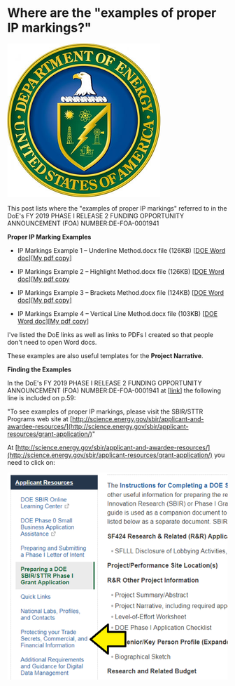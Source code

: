 # Where are the "examples of proper IP markings?"

![department_of_energy_seal_1](department_of_energy_seal_1.jpg)

This post lists where the "examples of proper IP markings" referred to in the DoE's FY 2019 PHASE I RELEASE 2 FUNDING OPPORTUNITY ANNOUNCEMENT (FOA) NUMBER:DE-FOA-0001941

**Proper IP Marking Examples**

-   IP Markings Example 1 – Underline Method.docx file (126KB) [[DOE Word doc](http://science.energy.gov/~/media/sbir/word/IP-DOE_Example_Underline_03-10-16.docx)\]\[[My pdf copy]([IP-DOE_Example_Underline_03-10-16.pdf](IP-DOE_Example_Underline_03-10-16.pdf))]
    
-   IP Markings Example 2 – Highlight Method.docx file (126KB) [[DOE Word doc](http://science.energy.gov/~/media/sbir/word/IP-DOE_Example_Highlights_03-10-16.docx)\]\[[My pdf copy]([IP-DOE_Example_Highlights_03-10-16.pdf](IP-DOE_Example_Highlights_03-10-16.pdf))
    
-   IP Markings Example 3 – Brackets Method.docx file (124KB) [[DOE Word doc](http://science.energy.gov/~/media/sbir/word/IP-DOE_Example_Brackets_03-03-16.docx)\][[My pdf copy\]]([IP-DOE_Example_Brackets_03-03-16.pdf](IP-DOE_Example_Brackets_03-03-16.pdf))
    
-   IP Markings Example 4 – Vertical Line Method.docx file (103KB) [[DOE Word doc](http://science.energy.gov/~/media/sbir/word/IP-DOE_Example_Vertical_08-30-16.docx)\][[My pdf copy]([IP-DOE_Example_Vertical_08-30-16.pdf](IP-DOE_Example_Vertical_08-30-16.pdf))\]
    

I've listed the DoE links as well as links to PDFs I created so that people don't need to open Word docs.

These examples are also useful templates for the **Project Narrative**.

**Finding the Examples**

In the DoE's FY 2019 PHASE I RELEASE 2 FUNDING OPPORTUNITY ANNOUNCEMENT (FOA) NUMBER:DE-FOA-0001941 at [[link](http://science.energy.gov/~/media/grants/pdf/foas/2019/SC_FOA_0001941.pdf)\] the following line is included on p.59:

"To see examples of proper IP markings, please visit the SBIR/STTR Programs web site at [http://science.energy.gov/sbir/applicant-and-awardee-resources/](http://science.energy.gov/sbir/applicant-resources/grant-application/)"

At [http://science.energy.gov/sbir/applicant-and-awardee-resources/](http://science.energy.gov/sbir/applicant-resources/grant-application/) you need to click on:

![protecting_trade_secrets_link_2](protecting_trade_secrets_link_2.png)